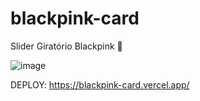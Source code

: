 # blackpink-card
Slider Giratório Blackpink 👑

![image](https://github.com/victoriaflb/blackpink-card/assets/122183830/9e5cc016-8298-4e1d-8eb9-fba87981b401)

DEPLOY: https://blackpink-card.vercel.app/
